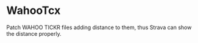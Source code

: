 # WahooTcx
Patch WAHOO TICKR files adding distance to them, thus Strava can show the distance properly.
